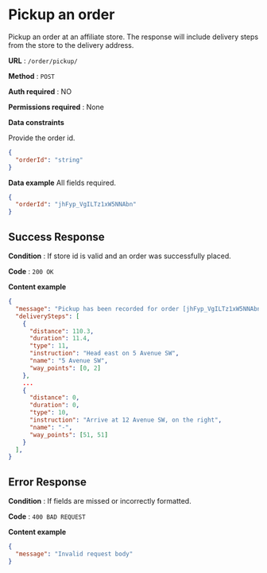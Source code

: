 # Pickup an order

Pickup an order at an affiliate store. The response will include delivery steps from the store to the delivery address.

**URL** : `/order/pickup/`

**Method** : `POST`

**Auth required** : NO

**Permissions required** : None

**Data constraints**

Provide the order id.

```json
{
  "orderId": "string"
}
```

**Data example** All fields required.

```json
{
  "orderId": "jhFyp_VgILTz1xW5NNAbn"
}
```

## Success Response

**Condition** : If store id is valid and an order was successfully placed.

**Code** : `200 OK`

**Content example**

```json
{
  "message": "Pickup has been recorded for order [jhFyp_VgILTz1xW5NNAbn].",
  "deliverySteps": [
    {
      "distance": 110.3,
      "duration": 11.4,
      "type": 11,
      "instruction": "Head east on 5 Avenue SW",
      "name": "5 Avenue SW",
      "way_points": [0, 2]
    },
    ...
    {
      "distance": 0,
      "duration": 0,
      "type": 10,
      "instruction": "Arrive at 12 Avenue SW, on the right",
      "name": "-",
      "way_points": [51, 51]
    }
  ],
}
```

## Error Response

**Condition** : If fields are missed or incorrectly formatted.

**Code** : `400 BAD REQUEST`

**Content example**

```json
{
  "message": "Invalid request body"
}
```
